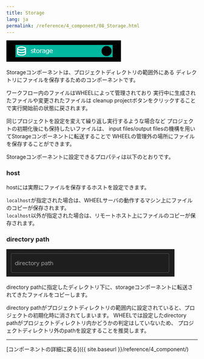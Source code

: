```yaml
---
title: Storage
lang: ja
permalink: /reference/4_component/08_Storage.html
---
```


![img](./img/storage.png "storage")

Storageコンポーネントは、プロジェクトディレクトリの範囲外にある
ディレクトリにファイルを保存するためのコンポーネントです。

ワークフロー内のファイルはWHEELによって管理されており
実行中に生成されたファイルや変更されたファイルは
cleanup projectボタンをクリックすることで実行開始前の状態に戻されます。

同じプロジェクトを設定を変えて繰り返し実行するような場合など
プロジェクトの初期化後にも保持したいファイルは、
input files/output filesの機構を用いてStorageコンポーネントに転送することで
WHEELの管理外の場所にファイルを保存することができます。


Storageコンポーネントに設定できるプロパティは以下のとおりです。

### host
hostには実際にファイルを保存するホストを設定できます。

`localhost`が指定された場合は、WHEELサーバの動作するマシン上にファイルのコピーが保存されます。  
`localhost`以外が指定された場合は、リモートホスト上にファイルのコピーが保存されます。

### directory path
![img](./img/storage_path.png "storage_path")

directory pathに指定したディレクトリ下に、storageコンポーネントに転送されてきたファイルをコピーします。

directory pathがプロジェクトディレクトリの範囲内に設定されていると、プロジェクトの初期化時に消されてしまいます。
WHEELでは設定したdirectory pathがプロジェクトディレクトリ内かどうかの判定はしていないため、
プロジェクトディレクトリ外のpathを設定することを推奨します。

--------
[コンポーネントの詳細に戻る]({{ site.baseurl }}/reference/4_component/)
